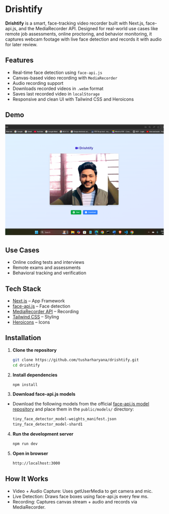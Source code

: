 # Drishtify

**Drishtify** is a smart, face-tracking video recorder built with Next.js, face-api.js, and the MediaRecorder API. Designed for real-world use cases like remote job assessments, online proctoring, and behavior monitoring, it captures webcam footage with live face detection and records it with audio for later review.

## Features

- Real-time face detection using `face-api.js`
- Canvas-based video recording with `MediaRecorder`
- Audio recording support
- Downloads recorded videos in `.webm` format
- Saves last recorded video in `localStorage`
- Responsive and clean UI with Tailwind CSS and Heroicons

## Demo

![Demo Screenshot](./public/demo.png)

## Use Cases

- Online coding tests and interviews
- Remote exams and assessments
- Behavioral tracking and verification

## Tech Stack

- [Next.js](https://nextjs.org/) – App Framework
- [face-api.js](https://github.com/justadudewhohacks/face-api.js) – Face detection
- [MediaRecorder API](https://developer.mozilla.org/en-US/docs/Web/API/MediaRecorder) – Recording
- [Tailwind CSS](https://tailwindcss.com/) – Styling
- [Heroicons](https://heroicons.com/) – Icons

## Installation

1. **Clone the repository**
   ```bash
   git clone https://github.com/tusharharyana/drishtify.git
   cd drishtify
   ```
2. **Install dependencies**
    ```bash
    npm install
    ```
3. **Download face-api.js models**
- Download the following models from the official [face-api.js model repository](https://github.com/justadudewhohacks/face-api.js-models) and place them in the `public/models/` directory:

    ```bash
    tiny_face_detector_model-weights_manifest.json
    tiny_face_detector_model-shard1
    ```
4. **Run the development server**
    ```bash
    npm run dev
    ```
5. **Open in browser** 
    ```bash 
    http://localhost:3000
    ```

## How It Works
- Video + Audio Capture: Uses getUserMedia to get camera and mic.
- Live Detection: Draws face boxes using face-api.js every few ms.
- Recording: Captures canvas stream + audio and records via MediaRecorder.